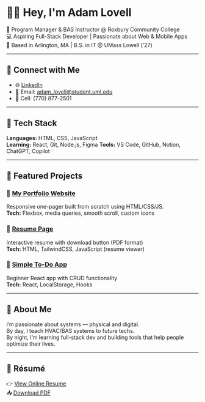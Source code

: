 # 👋🏽 Hey, I'm Adam Lovell

🚀 Program Manager & BAS Instructor @ Roxbury Community College  
💻 Aspiring Full-Stack Developer | Passionate about Web & Mobile Apps  
📍 Based in Arlington, MA | B.S. in IT @ UMass Lowell (’27)

---

## 🔗 Connect with Me

- 🌐 [LinkedIn]((https://www.linkedin.com/in/adam-lovell-076503161/))   
- 📧 Email: adam_lovell@student.uml.edu  
- 📱 Cell: (770) 877-2501

---

## 🧰 Tech Stack

**Languages:** HTML, CSS, JavaScript  
**Learning:** React, Git, Node.js, Figma
**Tools:** VS Code, GitHub, Notion, ChatGPT, Copilot

---

## 📂 Featured Projects

### 📌 [My Portfolio Website](https://your-link.com)
Responsive one-pager built from scratch using HTML/CSS/JS.  
**Tech:** Flexbox, media queries, smooth scroll, custom icons

### 📌 [Resume Page](https://your-resume-page-link)
Interactive resume with download button (PDF format)  
**Tech:** HTML, TailwindCSS, JavaScript (resume viewer)

### 📌 [Simple To-Do App](https://github.com/your-todo-repo)
Beginner React app with CRUD functionality  
**Tech:** React, LocalStorage, Hooks

---

## 🧭 About Me

I’m passionate about systems — physical and digital.  
By day, I teach HVAC/BAS systems to future techs.  
By night, I’m learning full-stack dev and building tools that help people optimize their lives.

---

## 📄 Résumé

👉 [View Online Resume](https://your-resume-page-link)  
📥 [Download PDF](https://github.com/yourrepo/blob/main/resume.pdf)

